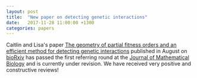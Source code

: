 ```yaml
---
layout: post
title:  "New paper on detecting genetic interactions"
date:   2017-11-28 11:00:00 +1300
categories: papers
---
```


Caitlin and Lisa's paper [The geometry of partial fitness orders and an efficient method for detecting genetic interactions](https://doi.org/10.1101/180976) published in August on [bioRxiv](https://doi.org/10.1101/180976) has passed the first referring round at the [Journal of Mathematical Biology](https://link.springer.com/journal/285) and is currently under revision.
We have received very positive and constructive reviews!
